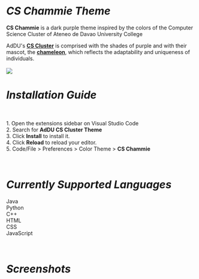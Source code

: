<h1><i><b>CS Chammie Theme</b></i></h1>

<p><b>CS Chammie</b> is a dark purple theme inspired by the colors of the Computer Science Cluster of Ateneo de Davao University College</p>

<p>AdDU's <b><a href="https://twitter.com/ADDU_CS">CS Cluster</a></b> is comprised with the shades of purple and with their mascot, the <b><a href="https://twitter.com/ADDU_CS/status/1270297053193625605">chameleon</a></b>, which reflects the adaptability and uniqueness of individuals.
<br>
<br>
<img src="https://github.com/tremor6916/chammie-theme/blob/master/images/chammiedocu.gif?raw=true"/>

<h1><i>Installation Guide</i></h1>
<br>
<p>
1. Open the extensions sidebar on Visual Studio Code
<br>
2. Search for <b>AdDU CS Cluster Theme</b>
<br>
3. Click <b>Install</b> to install it.
<br>
4. Click <b>Reload</b> to reload your editor.
<br>
5. Code/File > Preferences > Color Theme > <b>CS Chammie</b></p>
<br>
<h1><i>Currently Supported Languages</i></h1>
<p>
Java
<br>
Python
<br>
C++
<br>
HTML
<br>
CSS
<br>
JavaScript
</p>
<br>
<h1><i>Screenshots</i></h1>